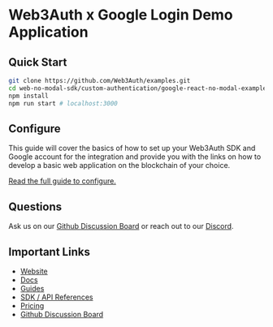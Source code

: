 # Web3Auth x Google Login Demo Application

## Quick Start

```bash
git clone https://github.com/Web3Auth/examples.git
cd web-no-modal-sdk/custom-authentication/google-react-no-modal-example
npm install
npm run start # localhost:3000
```

## Configure

This guide will cover the basics of how to set up your Web3Auth SDK and Google
account for the integration and provide you with the links on how to develop a
basic web application on the blockchain of your choice.

[Read the full guide to configure.](https://web3auth.io/docs/guides/google)

## Questions

Ask us on our
[Github Discussion Board](https://github.com/orgs/Web3Auth/discussions) or reach
out to our [Discord](https://discord.gg/web3auth).

## Important Links

- [Website](https://web3auth.io)
- [Docs](https://web3auth.io/docs)
- [Guides](https://web3auth.io/docs/guides)
- [SDK / API References](https://web3auth.io/docs/sdk)
- [Pricing](https://web3auth.io/pricing.html)
- [Github Discussion Board](https://github.com/orgs/Web3Auth/discussions)
